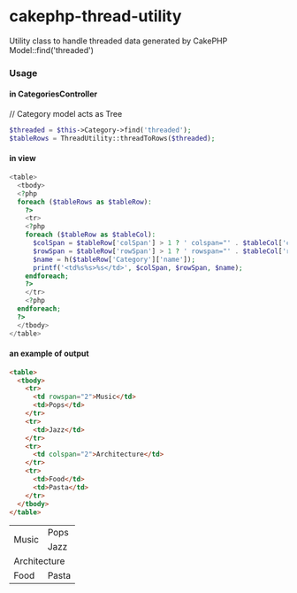 cakephp-thread-utility
======================

Utility class to handle threaded data generated by CakePHP Model::find('threaded')

### Usage

#### in CategoriesController

// Category model acts as Tree

```php
$threaded = $this->Category->find('threaded');
$tableRows = ThreadUtility::threadToRows($threaded);
```

#### in view

```php
<table>
  <tbody>
  <?php
  foreach ($tableRows as $tableRow):
    ?>
    <tr>
    <?php
    foreach ($tableRow as $tableCol):
      $colSpan = $tableRow['colSpan'] > 1 ? ' colspan="' . $tableCol['colSpan'] . '"' : '';
      $rowSpan = $tableRow['rowSpan'] > 1 ? ' rowspan="' . $tableCol['rowSpan'] . '"' : '';
      $name = h($tableRow['Category']['name']);
      printf('<td%s%s>%s</td>', $colSpan, $rowSpan, $name);
    endforeach;
    ?>
    </tr>
    <?php
  endforeach;
  ?>
  </tbody>
</table>
```

#### an example of output

```html
<table>
  <tbody>
    <tr>
      <td rowspan="2">Music</td>
      <td>Pops</td>
    </tr>
    <tr>
      <td>Jazz</td>
    </tr>
    <tr>
      <td colspan="2">Architecture</td>
    </tr>
    <tr>
      <td>Food</td>
      <td>Pasta</td>
    </tr>
  </tbody>
</table>
```

<table>
  <tbody>
    <tr>
      <td rowspan="2">Music</td>
      <td>Pops</td>
    </tr>
    <tr>
      <td>Jazz</td>
    </tr>
    <tr>
      <td colspan="2">Architecture</td>
    </tr>
    <tr>
      <td>Food</td>
      <td>Pasta</td>
    </tr>
  </tbody>
</table>
